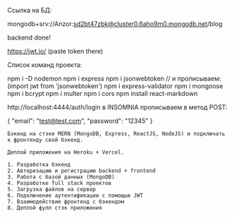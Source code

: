 Ссылка на БД:

mongodb+srv://Anzor:sd2bt47zbk@cluster0.6aho9m0.mongodb.net/blog

backend done!


https://jwt.io/ (paste token there)

Список команд проекта:

npm i -D nodemon
npm i express
npm i jsonwebtoken // и прописываем: (import jwt from 'jsonwebtoken')
npm i express-validator
npm i mongoose
npm i bcrypt
npm i multer
npm i cors
npm install react-markdown

http://localhost:4444/auth/login
в INSOMNIA прописываем в метод POST:

{
	"email": "test@test.com",
	"password": "12345"
}



```
Бэкенд на стэке MERN (MongoDB, Express, ReactJS, NodeJS) и подключать к фронтенду свой бэкенд. 

Деплой приложения на Heroku + Vercel.

1. Разработка бэкенд
2. Авторизацию и регистрацию backend + frontend
3. Работа с базой данных (MongoDB)
4. Разработке full stack проектов
5. Загрузка файлов на сервер
6. Подключение аутентификации с помощью JWT
7. Взаимодействие фронтенд с бэкендом
8. Деплой фулл стэк приложения
```